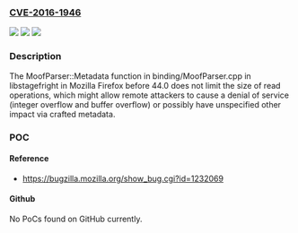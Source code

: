 ### [CVE-2016-1946](https://cve.mitre.org/cgi-bin/cvename.cgi?name=CVE-2016-1946)
![](https://img.shields.io/static/v1?label=Product&message=n%2Fa&color=blue)
![](https://img.shields.io/static/v1?label=Version&message=n%2Fa&color=blue)
![](https://img.shields.io/static/v1?label=Vulnerability&message=n%2Fa&color=brighgreen)

### Description

The MoofParser::Metadata function in binding/MoofParser.cpp in libstagefright in Mozilla Firefox before 44.0 does not limit the size of read operations, which might allow remote attackers to cause a denial of service (integer overflow and buffer overflow) or possibly have unspecified other impact via crafted metadata.

### POC

#### Reference
- https://bugzilla.mozilla.org/show_bug.cgi?id=1232069

#### Github
No PoCs found on GitHub currently.

